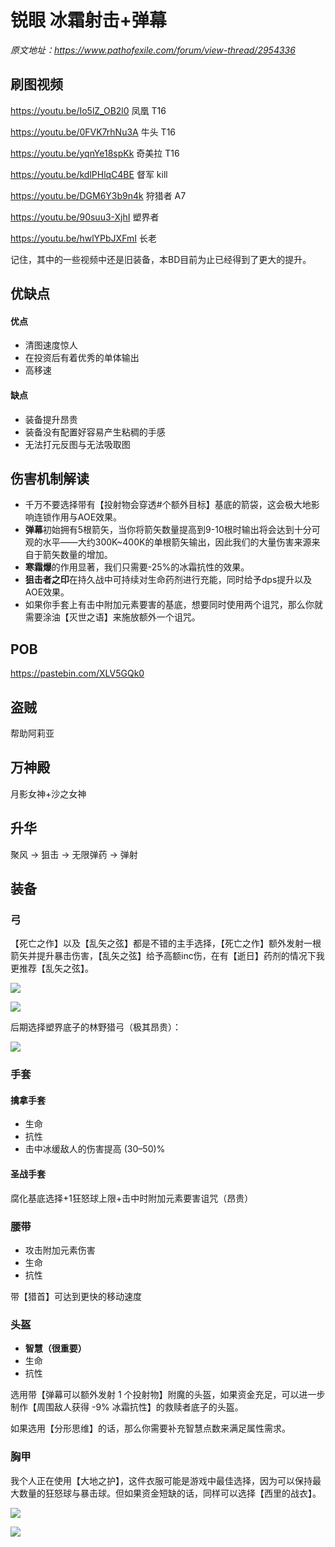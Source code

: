 # 锐眼  冰霜射击+弹幕

*原文地址：https://www.pathofexile.com/forum/view-thread/2954336*

## 刷图视频

https://youtu.be/Io5lZ_OB2l0 凤凰 T16

https://youtu.be/0FVK7rhNu3A 牛头 T16

https://youtu.be/yqnYe18spKk 奇美拉 T16

https://youtu.be/kdlPHlqC4BE 督军 kill

https://youtu.be/DGM6Y3b9n4k 狩猎者 A7

https://youtu.be/90suu3-XjhI 塑界者

https://youtu.be/hwlYPbJXFmI 长老

记住，其中的一些视频中还是旧装备，本BD目前为止已经得到了更大的提升。



## 优缺点

#### 优点

- 清图速度惊人
- 在投资后有着优秀的单体输出
- 高移速

#### 缺点

- 装备提升昂贵
- 装备没有配置好容易产生粘稠的手感
- 无法打元反图与无法吸取图



## 伤害机制解读

- 千万不要选择带有【投射物会穿透#个额外目标】基底的箭袋，这会极大地影响连锁作用与AOE效果。
- **弹幕**初始拥有5根箭矢，当你将箭矢数量提高到9-10根时输出将会达到十分可观的水平——大约300K~400K的单根箭矢输出，因此我们的大量伤害来源来自于箭矢数量的增加。
- **寒霜爆**的作用显著，我们只需要-25%的冰霜抗性的效果。
- **狙击者之印**在持久战中可持续对生命药剂进行充能，同时给予dps提升以及AOE效果。
- 如果你手套上有击中附加元素要害的基底，想要同时使用两个诅咒，那么你就需要涂油【灭世之语】来施放额外一个诅咒。

## POB

https://pastebin.com/XLV5GQk0

## 盗贼

帮助阿莉亚

## 万神殿

月影女神+沙之女神

## 升华

聚风 → 狙击 → 无限弹药 → 弹射

## 装备

### 弓

【死亡之作】以及【乱矢之弦】都是不错的主手选择，【死亡之作】额外发射一根箭矢并提升暴击伤害，【乱矢之弦】给予高额inc伤，在有【逝日】药剂的情况下我更推荐【乱矢之弦】。

![](pic/chin_sol.png)

![](pic/death_opus.png)

后期选择塑界底子的林野猎弓（极其昂贵）：

![](pic/thicketBow.png)

### 手套

#### 擒拿手套

- 生命
- 抗性
- 击中冰缓敌人的伤害提高 (30–50)%

#### 圣战手套

腐化基底选择+1狂怒球上限+击中时附加元素要害诅咒（昂贵）

### 腰带

- 攻击附加元素伤害
- 生命
- 抗性

带【猎首】可达到更快的移动速度

### 头盔

- **智慧（很重要）**
- 生命
- 抗性

选用带【弹幕可以额外发射 1 个投射物】附魔的头盔，如果资金充足，可以进一步制作【周围敌人获得 -9% 冰霜抗性】的救赎者底子的头盔。

如果选用【分形思维】的话，那么你需要补充智慧点数来满足属性需求。

### 胸甲

我个人正在使用【大地之护】，这件衣服可能是游戏中最佳选择，因为可以保持最大数量的狂怒球与暴击球。但如果资金短缺的话，同样可以选择【西里的战衣】。

![](pic/farrul_fur.png)

![](pic/hyrri_ire.png)